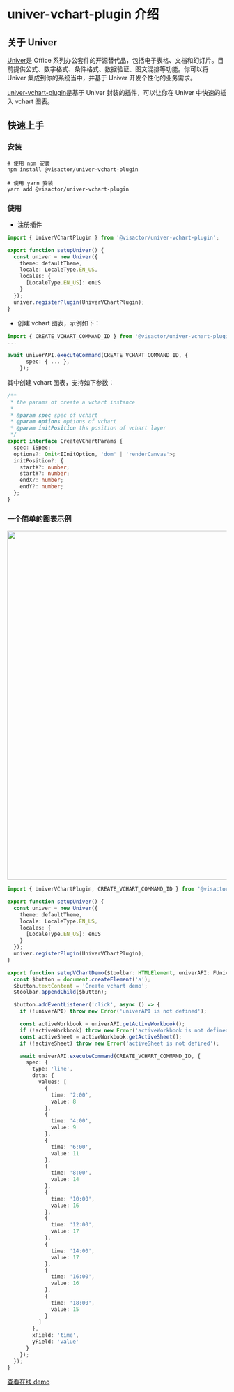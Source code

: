 # univer-vchart-plugin 介绍

## 关于 Univer

[Univer](https://univer.ai/)是 Office 系列办公套件的开源替代品，包括电子表格、文档和幻灯片。目前提供公式、数字格式、条件格式、数据验证、图文混排等功能。你可以将 Univer 集成到你的系统当中，并基于 Univer 开发个性化的业务需求。

[univer-vchart-plugin](https://github.com/VisActor/univer-vchart-plugin)是基于 Univer 封装的插件，可以让你在 Univer 中快速的插入 vchart 图表。

## 快速上手

### 安装

```
# 使用 npm 安装
npm install @visactor/univer-vchart-plugin

# 使用 yarn 安装
yarn add @visactor/univer-vchart-plugin
```

### 使用

- 注册插件

```typescript
import { UniverVChartPlugin } from '@visactor/univer-vchart-plugin';

export function setupUniver() {
  const univer = new Univer({
    theme: defaultTheme,
    locale: LocaleType.EN_US,
    locales: {
      [LocaleType.EN_US]: enUS
    }
  });
  univer.registerPlugin(UniverVChartPlugin);
}
```

- 创建 vchart 图表，示例如下：

```typescript
import { CREATE_VCHART_COMMAND_ID } from '@visactor/univer-vchart-plugin';
...

await univerAPI.executeCommand(CREATE_VCHART_COMMAND_ID, {
      spec: { ... },
    });
```

其中创建 vchart 图表，支持如下参数：

```typescript
/**
 * the params of create a vchart instance
 *
 * @param spec spec of vchart
 * @param options options of vchart
 * @param initPosition ths position of vchart layer
 */
export interface CreateVChartParams {
  spec: ISpec;
  options?: Omit<IInitOption, 'dom' | 'renderCanvas'>;
  initPosition?: {
    startX?: number;
    startY?: number;
    endX?: number;
    endY?: number;
  };
}
```

### 一个简单的图表示例

<img src="https://lf9-dp-fe-cms-tos.byteorg.com/obj/bit-cloud/univer-vchart-plugin.png" style="width: 800px">

```typescript
import { UniverVChartPlugin, CREATE_VCHART_COMMAND_ID } from '@visactor/univer-vchart-plugin';

export function setupUniver() {
  const univer = new Univer({
    theme: defaultTheme,
    locale: LocaleType.EN_US,
    locales: {
      [LocaleType.EN_US]: enUS
    }
  });
  univer.registerPlugin(UniverVChartPlugin);
}

export function setupVChartDemo($toolbar: HTMLElement, univerAPI: FUniver) {
  const $button = document.createElement('a');
  $button.textContent = 'Create vchart demo';
  $toolbar.appendChild($button);

  $button.addEventListener('click', async () => {
    if (!univerAPI) throw new Error('univerAPI is not defined');

    const activeWorkbook = univerAPI.getActiveWorkbook();
    if (!activeWorkbook) throw new Error('activeWorkbook is not defined');
    const activeSheet = activeWorkbook.getActiveSheet();
    if (!activeSheet) throw new Error('activeSheet is not defined');

    await univerAPI.executeCommand(CREATE_VCHART_COMMAND_ID, {
      spec: {
        type: 'line',
        data: {
          values: [
            {
              time: '2:00',
              value: 8
            },
            {
              time: '4:00',
              value: 9
            },
            {
              time: '6:00',
              value: 11
            },
            {
              time: '8:00',
              value: 14
            },
            {
              time: '10:00',
              value: 16
            },
            {
              time: '12:00',
              value: 17
            },
            {
              time: '14:00',
              value: 17
            },
            {
              time: '16:00',
              value: 16
            },
            {
              time: '18:00',
              value: 15
            }
          ]
        },
        xField: 'time',
        yField: 'value'
      }
    });
  });
}
```

[查看在线 demo](https://stackblitz.com/~/github.com/xile611/univer-vchart-plugin-demo)
